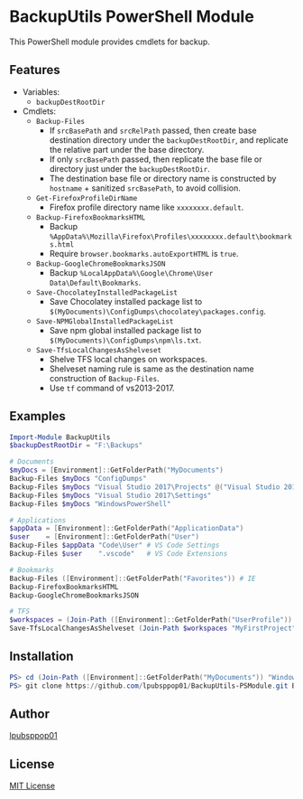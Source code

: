 # BackupUtils PowerShell Module

This PowerShell module provides cmdlets for backup.

## Features
- Variables:
    - `backupDestRootDir`
- Cmdlets:
    - `Backup-Files`
        - If `srcBasePath` and `srcRelPath` passed, then create base destination directory under the `backupDestRootDir`, and replicate the relative part under the base directory.
        - If only `srcBasePath` passed, then replicate the base file or directory just under the `backupDestRootDir`.
        - The destination base file or directory name is constructed by `hostname` + sanitized `srcBasePath`, to avoid collision.
    - `Get-FirefoxProfileDirName`
        - Firefox profile directory name like `xxxxxxxx.default`.
    - `Backup-FirefoxBookmarksHTML`
        - Backup `%AppData%\Mozilla\Firefox\Profiles\xxxxxxxx.default\bookmarks.html`
        - Require `browser.bookmarks.autoExportHTML` is `true`.
    - `Backup-GoogleChromeBookmarksJSON`
        - Backup `%LocalAppData%\Google\Chrome\User Data\Default\Bookmarks`.
    - `Save-ChocolateyInstalledPackageList`
        - Save Chocolatey installed package list to `$(MyDocuments)\ConfigDumps\chocolatey\packages.config`.
    - `Save-NPMGlobalInstalledPackageList`
        - Save npm global installed package list to `$(MyDocuments)\ConfigDumps\npm\ls.txt`.
    - `Save-TfsLocalChangesAsShelveset`
        - Shelve TFS local changes on workspaces.
        - Shelveset naming rule is same as the destination name construction of `Backup-Files`.
        - Use `tf` command of vs2013-2017.

## Examples
```powershell
Import-Module BackupUtils
$backupDestRootDir = "F:\Backups"

# Documents
$myDocs = [Environment]::GetFolderPath("MyDocuments")
Backup-Files $myDocs "ConfigDumps"
Backup-Files $myDocs "Visual Studio 2017\Projects" @("Visual Studio 2017\Projects\PROJECT_TO_IGNORE")
Backup-Files $myDocs "Visual Studio 2017\Settings"
Backup-Files $myDocs "WindowsPowerShell"

# Applications
$appData = [Environment]::GetFolderPath("ApplicationData")
$user    = [Environment]::GetFolderPath("User")
Backup-Files $appData "Code\User" # VS Code Settings
Backup-Files $user    ".vscode"   # VS Code Extensions

# Bookmarks
Backup-Files ([Environment]::GetFolderPath("Favorites")) # IE
Backup-FirefoxBookmarksHTML
Backup-GoogleChromeBookmarksJSON

# TFS
$workspaces = (Join-Path ([Environment]::GetFolderPath("UserProfile")) "Source\Workspaces")
Save-TfsLocalChangesAsShelveset (Join-Path $workspaces "MyFirstProject")
```

## Installation
```powershell
PS> cd (Join-Path ([Environment]::GetFolderPath("MyDocuments")) "WindowsPowerShell\Modules")
PS> git clone https://github.com/lpubsppop01/BackupUtils-PSModule.git BackupUtils
```

## Author
[lpubsppop01](https://github.com/lpubsppop01)

## License
[MIT License](https://github.com/lpubsppop01/BackupUtils-PSModule/raw/master/LICENSE.txt)

